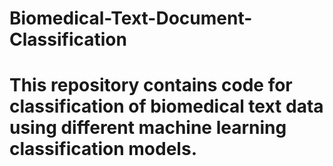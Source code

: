 # Biomedical-Text-Document-Classification
# This repository contains code for classification of biomedical text data using different machine learning classification models.
